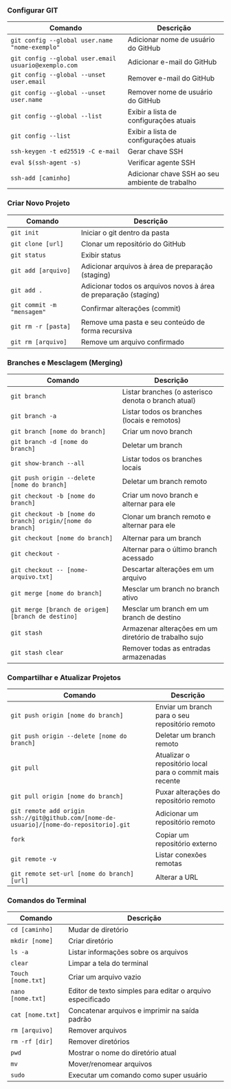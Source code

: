 ### Configurar GIT

| Comando | Descrição   |
| ------- | ----------- |
| `git config --global user.name "nome-exemplo"` | Adicionar nome de usuário do GitHub |
| `git config --global user.email usuario@exemplo.com` | Adicionar e-mail do GitHub |
| `git config --global --unset user.email` | Remover e-mail do GitHub |
| `git config --global --unset user.name` | Remover nome de usuário do GitHub |
| `git config --global --list` | Exibir a lista de configurações atuais |
| `git config --list` | Exibir a lista de configurações atuais |
| `ssh-keygen -t ed25519 -C e-mail` | Gerar chave SSH |
| `eval $(ssh-agent -s)` | Verificar agente SSH |
| `ssh-add [caminho]` | Adicionar chave SSH ao seu ambiente de trabalho |

### Criar Novo Projeto

| Comando | Descrição |
| ------- | ----------|
| `git init` | Iniciar o git dentro da pasta |
| `git clone [url]` | Clonar um repositório do GitHub |
| `git status` | Exibir status| 
| `git add [arquivo]` | Adicionar arquivos à área de preparação (staging) |
| `git add .` | Adicionar todos os arquivos novos à área de preparação (staging) |
| `git commit -m "mensagem"` | Confirmar alterações (commit) |
| `git rm -r [pasta]` | Remove uma pasta e seu conteúdo de forma recursiva |
| `git rm [arquivo]` | Remove um arquivo confirmado |

### Branches e Mesclagem (Merging)

| Comando | Descrição |
| ------- | ----------- |
| `git branch` | Listar branches (o asterisco denota o branch atual) |
| `git branch -a` | Listar todos os branches (locais e remotos) |
| `git branch [nome do branch]` | Criar um novo branch |
| `git branch -d [nome do branch]` | Deletar um branch |
| `git show-branch --all` | Listar todos os branches locais |
| `git push origin --delete [nome do branch]` | Deletar um branch remoto |
| `git checkout -b [nome do branch]` | Criar um novo branch e alternar para ele |
| `git checkout -b [nome do branch] origin/[nome do branch]` | Clonar um branch remoto e alternar para ele |
| `git checkout [nome do branch]` | Alternar para um branch |
| `git checkout -` | Alternar para o último branch acessado |
| `git checkout -- [nome-arquivo.txt]` | Descartar alterações em um arquivo |
| `git merge [nome do branch]` | Mesclar um branch no branch ativo |
| `git merge [branch de origem] [branch de destino]` | Mesclar um branch em um branch de destino |
| `git stash` | Armazenar alterações em um diretório de trabalho sujo |
| `git stash clear` | Remover todas as entradas armazenadas |

### Compartilhar e Atualizar Projetos

| Comando | Descrição |
| ------- | ----------- |
| `git push origin [nome do branch]` | Enviar um branch para o seu repositório remoto |
| `git push origin --delete [nome do branch]` | Deletar um branch remoto |
| `git pull` | Atualizar o repositório local para o commit mais recente |
| `git pull origin [nome do branch]` | Puxar alterações do repositório remoto |
| `git remote add origin ssh://git@github.com/[nome-de-usuario]/[nome-do-repositorio].git` | Adicionar um repositório remoto |
| `fork` | Copiar um repositório externo |
| `git remote -v` | Listar conexões remotas |
| `git remote set-url [nome do branch] [url]` | Alterar a URL |

### Comandos do Terminal 

| Comando | Descrição |
| ------- | --------- |
| `cd [caminho]` | Mudar de diretório |
| `mkdir [nome]` | Criar diretório |
| `ls -a` | Listar informações sobre os arquivos |
| `clear` | Limpar a tela do terminal |
| `Touch [nome.txt]` | Criar um arquivo vazio |
| `nano [nome.txt]` | Editor de texto simples para editar o arquivo especificado |
| `cat [nome.txt]` | Concatenar arquivos e imprimir na saída padrão |
| `rm [arquivo]` | Remover arquivos |
| `rm -rf [dir]` | Remover diretórios |
| `pwd` | Mostrar o nome do diretório atual |
| `mv` | Mover/renomear arquivos |
| `sudo` | Executar um comando como super usuário |

